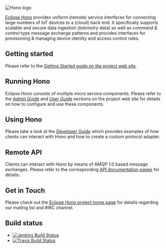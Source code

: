 ![Hono logo](logo/PNG-150dpi/HONO-Logo_Bild-Wort_quadrat-w-200x180px.png)

[Eclipse Hono](https://www.eclipse.org/hono) provides uniform (remote) service interfaces for connecting large numbers of IoT devices to a (cloud) back end. It specifically supports scalable and secure data ingestion (*telemetry* data) as well as *command & control* type message exchange patterns and provides interfaces for provisioning & managing device identity and access control rules.

## Getting started

Please refer to the [Getting Started guide on the project web site](https://www.eclipse.org/hono/getting-started/).

## Running Hono


Eclipse Hono consists of multiple micro service components. Please refer to the [Admin Guide](https://www.eclipse.org/hono/docs/admin-guide/) and [User Guide](https://www.eclipse.org/hono/docs/user-guide/) sections on the project web site for details on how to configure and use these components.
## Using Hono

Please take a look at the [Developer Guide](https://www.eclipse.org/hono/docs/dev-guide/) which provides examples of how clients can interact with Hono and how to create a custom protocol adapter.

## Remote API

Clients can interact with Hono by means of AMQP 1.0 based message exchanges. Please refer to the corresponding [API documentation pages](https://www.eclipse.org/hono/docs/api/) for details:

## Get in Touch

Please check out the [Eclipse Hono project home page](https://www.eclipse.org/hono) for details regarding our mailing list and #IRC channel.

## Build status

- [![Jenkins Build Status](https://ci.eclipse.org/hono/buildStatus/icon?job=Hono%20CI%20Pipeline)](https://ci.eclipse.org/hono/job/Hono%20CI%20Pipeline/)
- [![Travis Build Status](https://travis-ci.org/eclipse/hono.svg?branch=master)](https://travis-ci.org/eclipse/hono)

